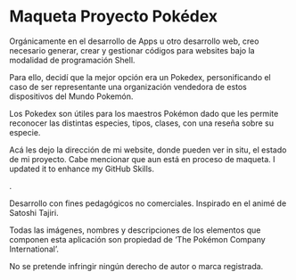 # Maqueta Proyecto Pokédex

Orgánicamente en el desarrollo de Apps u otro desarrollo web, creo necesario generar, crear y gestionar códigos para websites bajo la modalidad de programación Shell. 

Para ello, decidí que la mejor opción era un Pokedex, personificando el caso de ser representante una organización vendedora de estos dispositivos del Mundo Pokemón.

Los Pokedex son útiles para los maestros Pokémon dado que les permite reconocer las distintas especies, tipos, clases, con una reseña sobre su especie.


Acá les dejo la dirección de mi website, donde pueden ver in situ, el estado de mi proyecto.
Cabe mencionar que aun está en proceso de maqueta. I updated it to enhance my GitHub Skills.

.

Desarrollo con fines pedagógicos no comerciales. Inspirado en el animé de Satoshi Tajiri.

Todas las imágenes, nombres y descripciones de los elementos que componen esta aplicación son propiedad de ‘The Pokémon Company International’. 

No se pretende infringir ningún derecho de autor o marca registrada.
